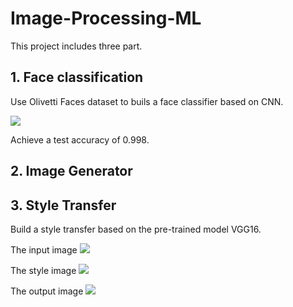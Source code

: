 # Image-Processing-ML
This project includes three part.

## 1. Face classification

Use Olivetti Faces dataset to buils a face classifier based on CNN.


![]('https://github.com/Siyuqqq/Image-Processing-ML/blob/master/FaceClassification_CNN/olivettifaces.gif?raw=true')

Achieve a test accuracy of 0.998.



## 2. Image Generator




## 3. Style Transfer
Build a style transfer based on the pre-trained model VGG16.

The input image
![]('https://github.com/Siyuqqq/Image-Processing-ML/blob/master/StyleTrans/professor.jpg?raw=true')

The style image
![]('https://github.com/Siyuqqq/Image-Processing-ML/blob/master/StyleTrans/Skrik.jpg?raw=true')

The output image
![]('https://github.com/Siyuqqq/Image-Processing-ML/blob/master/StyleTrans/professor.jpg?raw=true')
